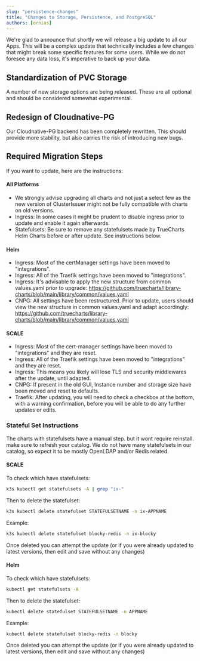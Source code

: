 ```yaml
---
slug: "persistence-changes"
title: "Changes to Storage, Persistence, and PostgreSQL"
authors: [ornias]
---
```


We're glad to announce that shortly we will release a big update to all our Apps. This will be a complex update that technically includes a few changes that might break some specific features for some users. While we do not foresee any data loss, it's imperative to back up your data.

## Standardization of PVC Storage

A number of new storage options are being released. These are all optional and should be considered somewhat experimental.

## Redesign of Cloudnative-PG

Our Cloudnative-PG backend has been completely rewritten. This should provide more stability, but also carries the risk of introducing new bugs.

## Required Migration Steps

If you want to update, here are the instructions:

#### All Platforms

- We strongly advise upgrading all charts and not just a select few as the new version of ClusterIssuer might not be fully compatible with charts on old versions.
- Ingress: In some cases it might be prudent to disable ingress prior to update and enable it again afterwards.
- Statefulsets: Be sure to remove any statefulsets made by TrueCharts Helm Charts before or after update. See instructions below.

#### Helm

- Ingress: Most of the certManager settings have been moved to "integrations".
- Ingress: All of the Traefik settings have been moved to "integrations".
- Ingress: It's advisable to apply the new structure from common values.yaml prior to upgrade: https://github.com/truecharts/library-charts/blob/main/library/common/values.yaml
- CNPG: All settings have been restructured. Prior to update, users should view the new structure in common values.yaml and adapt accordingly: https://github.com/truecharts/library-charts/blob/main/library/common/values.yaml

#### SCALE

- Ingress: Most of the cert-manager settings have been moved to "integrations" and they are reset.
- Ingress: All of the Traefik settings have been moved to "integrations" and they are reset.
- Ingress: This means you likely will lose TLS and security middlewares after the update, until adapted.
- CNPG: If present in the old GUI, Instance number and storage size have been moved and reset to defaults.
- Traefik: After updating, you will need to check a checkbox at the bottom, with a warning confirmation, before you will be able to do any further updates or edits.

### Stateful Set Instructions

The charts with statefulsets have a manual step. but it wont require reinstall. make sure to refresh your catalog.
We do not have many statefulsets in our catalog, so expect it to be mostly OpenLDAP and/or Redis related.

#### SCALE

To check which have statefulsets:
```bash
k3s kubectl get statefulsets -A | grep "ix-"
```

Then to delete the statefulset:
```bash
k3s kubectl delete statefulset STATEFULSETNAME -n ix-APPNAME
```

Example:
```bash
k3s kubectl delete statefulset blocky-redis -n ix-blocky
```

Once deleted you can attempt the update (or if you were already updated to latest versions, then edit and save without any changes)

#### Helm

To check which have statefulsets:
```bash
kubectl get statefulsets -A
```

Then to delete the statefulset:
```bash
kubectl delete statefulset STATEFULSETNAME -n APPNAME
```

Example:
```bash
kubectl delete statefulset blocky-redis -n blocky
```

Once deleted you can attempt the update (or if you were already updated to latest versions, then edit and save without any changes)

